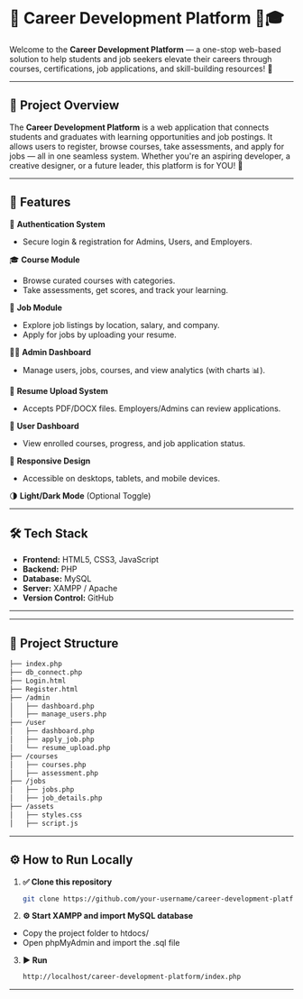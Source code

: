 # 🌟 Career Development Platform 💼🎓

Welcome to the **Career Development Platform** — a one-stop web-based solution to help students and job seekers elevate their careers through courses, certifications, job applications, and skill-building resources! 🚀

---

## 📌 Project Overview

The **Career Development Platform** is a web application that connects students and graduates with learning opportunities and job postings. It allows users to register, browse courses, take assessments, and apply for jobs — all in one seamless system. Whether you're an aspiring developer, a creative designer, or a future leader, this platform is for YOU! 🙌

---

## 🎯 Features

🔐 **Authentication System**  
- Secure login & registration for Admins, Users, and Employers.

🎓 **Course Module**  
- Browse curated courses with categories.  
- Take assessments, get scores, and track your learning.

💼 **Job Module**  
- Explore job listings by location, salary, and company.  
- Apply for jobs by uploading your resume.

🧑‍⚕️ **Admin Dashboard**  
- Manage users, jobs, courses, and view analytics (with charts 📊).

📁 **Resume Upload System**  
- Accepts PDF/DOCX files. Employers/Admins can review applications.

🔔 **User Dashboard**  
- View enrolled courses, progress, and job application status.

📱 **Responsive Design**  
- Accessible on desktops, tablets, and mobile devices.

🌗 **Light/Dark Mode** (Optional Toggle)

---

## 🛠️ Tech Stack

- **Frontend:** HTML5, CSS3, JavaScript  
- **Backend:** PHP  
- **Database:** MySQL  
- **Server:** XAMPP / Apache  
- **Version Control:** GitHub

---


---

## 📂 Project Structure

```bash
├── index.php
├── db_connect.php
├── Login.html
├── Register.html
├── /admin
│   ├── dashboard.php
│   ├── manage_users.php
├── /user
│   ├── dashboard.php
│   ├── apply_job.php
│   └── resume_upload.php
├── /courses
│   ├── courses.php
│   ├── assessment.php
├── /jobs
│   ├── jobs.php
│   ├── job_details.php
├── /assets
│   ├── styles.css
│   ├── script.js
```
---

## ⚙️ How to Run Locally

1. **✅ Clone this repository**
   ```bash
   git clone https://github.com/your-username/career-development-platform.git
   ```

2. **⚙️ Start XAMPP and import MySQL database**
- Copy the project folder to htdocs/
- Open phpMyAdmin and import the .sql file

3. **▶️ Run**
   ```bash
   http://localhost/career-development-platform/index.php
   ```
   
---
